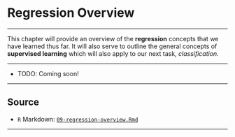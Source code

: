 # Regression Overview



***

This chapter will provide an overview of the **regression** concepts that we have learned thus far. It will also serve to outline the general concepts of **supervised learning** which will also apply to our next task, *classification.*

***

- TODO: Coming soon!

***

## Source

- `R` Markdown: [`09-regression-overview.Rmd`](09-regression-overview.Rmd)

***
